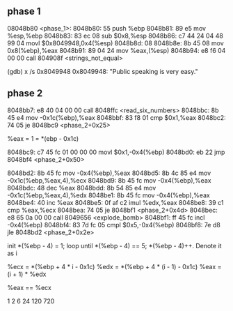 
## phase 1

 08048b80 <phase_1>:
 8048b80:	55                   	push   %ebp
 8048b81:	89 e5                	mov    %esp,%ebp
 8048b83:	83 ec 08             	sub    $0x8,%esp
 8048b86:	c7 44 24 04 48 99 04 	movl   $0x8049948,0x4(%esp)
 8048b8d:	08 
 8048b8e:	8b 45 08             	mov    0x8(%ebp),%eax
 8048b91:	89 04 24             	mov    %eax,(%esp)
 8048b94:	e8 f6 04 00 00       	call   804908f <strings_not_equal>

(gdb) x /s 0x8049948
0x8049948:      "Public speaking is very easy."

## phase 2

 8048bb7:	e8 40 04 00 00       	call   8048ffc <read_six_numbers>
 8048bbc:	8b 45 e4             	mov    -0x1c(%ebp),%eax
 8048bbf:	83 f8 01             	cmp    $0x1,%eax
 8048bc2:	74 05                	je     8048bc9 <phase_2+0x25>

%eax = 1 = *(ebp - 0x1c)

 8048bc9:	c7 45 fc 01 00 00 00 	movl   $0x1,-0x4(%ebp)
 8048bd0:	eb 22                	jmp    8048bf4 <phase_2+0x50>

 8048bd2:	8b 45 fc             	mov    -0x4(%ebp),%eax
 8048bd5:	8b 4c 85 e4          	mov    -0x1c(%ebp,%eax,4),%ecx
 8048bd9:	8b 45 fc             	mov    -0x4(%ebp),%eax
 8048bdc:	48                   	dec    %eax
 8048bdd:	8b 54 85 e4          	mov    -0x1c(%ebp,%eax,4),%edx
 8048be1:	8b 45 fc             	mov    -0x4(%ebp),%eax
 8048be4:	40                   	inc    %eax
 8048be5:	0f af c2             	imul   %edx,%eax
 8048be8:	39 c1                	cmp    %eax,%ecx
 8048bea:	74 05                	je     8048bf1 <phase_2+0x4d>
 8048bec:	e8 65 0a 00 00       	call   8049656 <explode_bomb>
 8048bf1:	ff 45 fc             	incl   -0x4(%ebp)
 8048bf4:	83 7d fc 05          	cmpl   $0x5,-0x4(%ebp)
 8048bf8:	7e d8                	jle    8048bd2 <phase_2+0x2e>

init *(%ebp - 4) = 1; loop until *(%ebp - 4) == 5; *(%ebp - 4)++. Denote it as i

%ecx = *(%ebp + 4 * i - 0x1c)
%edx = *(%ebp + 4 * (i - 1) - 0x1c)
%eax = (i + 1) * %edx

%eax == %ecx

1 2 6 24 120 720